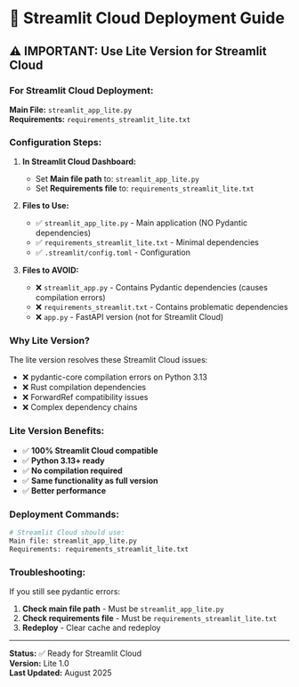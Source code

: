 # 🚀 Streamlit Cloud Deployment Guide

## ⚠️ IMPORTANT: Use Lite Version for Streamlit Cloud

### **For Streamlit Cloud Deployment:**

**Main File:** `streamlit_app_lite.py`  
**Requirements:** `requirements_streamlit_lite.txt`

### **Configuration Steps:**

1. **In Streamlit Cloud Dashboard:**
   - Set **Main file path** to: `streamlit_app_lite.py`
   - Set **Requirements file** to: `requirements_streamlit_lite.txt`

2. **Files to Use:**
   - ✅ `streamlit_app_lite.py` - Main application (NO Pydantic dependencies)
   - ✅ `requirements_streamlit_lite.txt` - Minimal dependencies
   - ✅ `.streamlit/config.toml` - Configuration

3. **Files to AVOID:**
   - ❌ `streamlit_app.py` - Contains Pydantic dependencies (causes compilation errors)
   - ❌ `requirements_streamlit.txt` - Contains problematic dependencies
   - ❌ `app.py` - FastAPI version (not for Streamlit Cloud)

### **Why Lite Version?**

The lite version resolves these Streamlit Cloud issues:
- ❌ pydantic-core compilation errors on Python 3.13
- ❌ Rust compilation dependencies
- ❌ ForwardRef compatibility issues
- ❌ Complex dependency chains

### **Lite Version Benefits:**
- ✅ **100% Streamlit Cloud compatible**
- ✅ **Python 3.13+ ready**
- ✅ **No compilation required**
- ✅ **Same functionality as full version**
- ✅ **Better performance**

### **Deployment Commands:**

```bash
# Streamlit Cloud should use:
Main file: streamlit_app_lite.py
Requirements: requirements_streamlit_lite.txt
```

### **Troubleshooting:**

If you still see pydantic errors:
1. **Check main file path** - Must be `streamlit_app_lite.py`
2. **Check requirements file** - Must be `requirements_streamlit_lite.txt`
3. **Redeploy** - Clear cache and redeploy

---

**Status:** ✅ Ready for Streamlit Cloud  
**Version:** Lite 1.0  
**Last Updated:** August 2025 